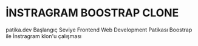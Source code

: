 # İNSTRAGRAM BOOSTRAP CLONE
patika.dev Başlangıç Seviye Frontend Web Development Patikası Boostrap ile İnstragram klon'u çalışması
